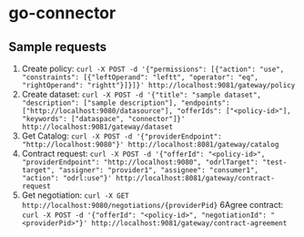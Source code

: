 # go-connector

## Sample requests

1. Create policy: ``curl -X POST -d '{"permissions": [{"action": "use", "constraints": [{"leftOperand": "leftt", "operator": "eq", "rightOperand": "rightt"}]}]}' http://localhost:9081/gateway/policy``
2. Create dataset: ``curl -X POST -d '{"title": "sample dataset", "description": ["sample description"], "endpoints": ["http://localhost:9080/datasource"], "offerIds": ["<policy-id>"], "keywords": ["dataspace", "connector"]}' http://localhost:9081/gateway/dataset``
3. Get Catalog: ``curl -X POST -d '{"providerEndpoint": "http://localhost:9080"}' http://localhost:8081/gateway/catalog``
4. Contract request: ``curl -X POST -d '{"offerId": "<policy-id>", "providerEndpoint": "http://localhost:9080", "odrlTarget": "test-target", "assigner": "provider1", "assignee": "consumer1", "action": "odrl:use"}' http://localhost:8081/gateway/contract-request``
5. Get negotiation: ``curl -X GET http://localhost:9080/negotiations/{providerPid}``
6Agree contract: ``curl -X POST -d '{"offerId": "<policy-id>", "negotiationId": "<providerPid>"}' http://localhost:9081/gateway/contract-agreement``

